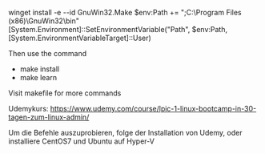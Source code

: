 winget install -e --id GnuWin32.Make
$env:Path += ";C:\Program Files (x86)\GnuWin32\bin"
[System.Environment]::SetEnvironmentVariable("Path", $env:Path, [System.EnvironmentVariableTarget]::User)

Then use the command 
- make install
- make learn

Visit makefile for more commands


Udemykurs:
https://www.udemy.com/course/lpic-1-linux-bootcamp-in-30-tagen-zum-linux-admin/

Um die Befehle auszuprobieren,
folge der Installation von Udemy,
oder installiere CentOS7 und Ubuntu auf Hyper-V